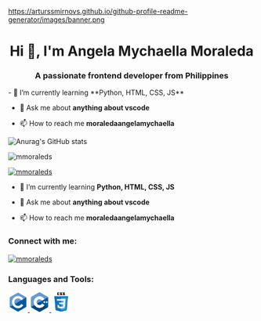 
https://arturssmirnovs.github.io/github-profile-readme-generator/images/banner.png
<h1 align="center">Hi 👋, I'm Angela Mychaella Moraleda</h1>
<h3 align="center">A passionate frontend developer from Philippines</h3>
- 🌱 I’m currently learning **Python, HTML, CSS, JS**

- 💬 Ask me about **anything about vscode**

- 📫 How to reach me **moraledaangelamychaella**


![Anurag's GitHub stats](https://github-readme-stats.vercel.app/api?username=mmoraleds&show_icons=true&hide=contribs,prs&cache_seconds=86400&theme=radical)


<p align="left"> <img src="https://komarev.com/ghpvc/?username=mmoraleds&label=Profile%20views&color=0e75b6&style=flat" alt="mmoraleds" /> </p>

<p align="left"> <a href="https://github.com/ryo-ma/github-profile-trophy"><img src="https://github-profile-trophy.vercel.app/?username=mmoraleds" alt="mmoraleds" /></a> </p>

- 🌱 I’m currently learning **Python, HTML, CSS, JS**

- 💬 Ask me about **anything about vscode**

- 📫 How to reach me **moraledaangelamychaella**

<h3 align="left">Connect with me:</h3>
<p align="left">
<a href="https://instagram.com/mmoraleds" target="blank"><img align="center" src="https://raw.githubusercontent.com/rahuldkjain/github-profile-readme-generator/master/src/images/icons/Social/instagram.svg" alt="mmoraleds" height="30" width="40" /></a>
</p>

<h3 align="left">Languages and Tools:</h3>
<p align="left"> <a href="https://www.cprogramming.com/" target="_blank" rel="noreferrer"> <img src="https://raw.githubusercontent.com/devicons/devicon/master/icons/c/c-original.svg" alt="c" width="40" height="40"/> </a> <a href="https://www.w3schools.com/cpp/" target="_blank" rel="noreferrer"> <img src="https://raw.githubusercontent.com/devicons/devicon/master/icons/cplusplus/cplusplus-original.svg" alt="cplusplus" width="40" height="40"/> </a> <a href="https://www.w3schools.com/css/" target="_blank" rel="noreferrer"> <img src="https://raw.githubusercontent.com/devicons/devicon/master/icons/css3/css3-original-wordmark.svg" alt="css3" width="40" height="40"/> </a> </p>
